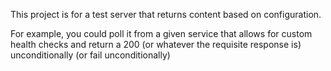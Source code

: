 This project is for a test server that returns content based on configuration.

For example, you could poll it from a given service that allows for custom health checks and return a 200 (or whatever the requisite response is) unconditionally (or fail unconditionally)
